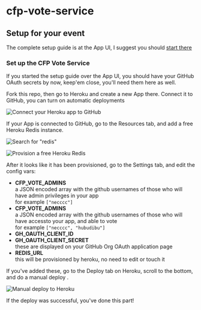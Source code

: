 # cfp-vote-service



## Setup for your event

The complete setup guide is at the App UI, I suggest you should [start there](https://github.com/JSConfBp/cfp-vote-ui)

### Set up the CFP Vote Service

If you started the setup guide over the App UI, you should have your GitHub OAuth secrets by now, keep'em close, you'll need them here as well.

Fork this repo, then go to Heroku and create a new App there. Connect it to GitHub, you can turn on automatic deployments

![Connect your Heroku app to GitHub](https://raw.githubusercontent.com/JSConfBp/cfp-vote-ui/master/docs/heroku-github-connect.png)

If your App is connected to GitHub, go to the Resources tab, and add a free Heroku Redis instance.

![Search for "redis"](https://raw.githubusercontent.com/JSConfBp/cfp-vote-ui/master/docs/heroku-redis-addon.png)

![Provision a free Heroku Redis](https://raw.githubusercontent.com/JSConfBp/cfp-vote-ui/master/docs/heroku-redis-provision.png)


After it looks like it has been provisioned, go to the Settings tab, and edit the config vars:


* **CFP_VOTE_ADMINS**  
a JSON encoded array with the github usernames of those who will have admin privileges in your app  
for example `["necccc"]`
* **CFP_VOTE_ADMINS**  
a JSON encoded array with the github usernames of those who will have accessto your app, and able to vote  
for example `["necccc", "hubudibu"]`
* **GH_OAUTH_CLIENT_ID**
* **GH_OAUTH_CLIENT_SECRET**  
these are displayed on your GitHub Org OAuth application page
* **REDIS_URL**  
this will be provisioned by heroku, no need to edit or touch it

If you've added these, go to the Deploy tab on Heroku, scroll to the bottom, and do a manual deploy .

![Manual deploy to Heroku](https://raw.githubusercontent.com/JSConfBp/cfp-vote-ui/master/docs/heroku-manual-deploy.png)

If the deploy was successful, you've done this part!